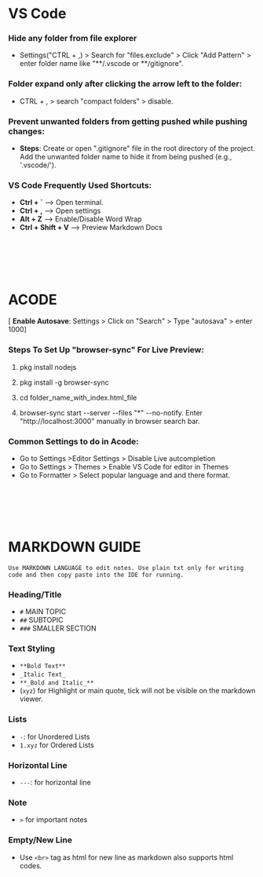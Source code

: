 # VS Code

### Hide any folder from file explorer

- Settings("CTRL + ,) > Search for "files.exclude" > Click "Add Pattern" > enter folder name like "**/.vscode or **/gitignore".

### Folder expand only after clicking the arrow left to the folder:

- CTRL + , > search "compact folders" > disable.

### Prevent unwanted folders from getting pushed while pushing changes:

- **Steps**: Create or open ".gitignore" file in the root directory of the project.
Add the unwanted folder name to hide it from being pushed (e.g., '.vscode/').

### VS Code Frequently Used Shortcuts:

- **Ctrl + `** --> Open terminal.
- **Ctrl + ,** -->  Open settings
- **Alt + Z** --> Enable/Disable Word Wrap
- **Ctrl + Shift + V** --> Preview Markdown Docs

<br>
<br>
<br>
<br>


# ACODE

[ **Enable Autosave**: Settings > Click on "Search" > Type "autosava" > enter 1000]

### Steps To Set Up "browser-sync" For Live Preview:

1. pkg install nodejs
2. pkg install -g browser-sync

3. cd folder_name_with_index.html_file
4. browser-sync start --server --files "*" --no-notify. Enter "http://localhost:3000" manually in browser search bar.

### Common Settings to do in Acode:

-   Go to Settings >Editor Settings > Disable Live autcompletion
-   Go to Settings > Themes > Enable VS Code for editor in Themes
-   Go to Formatter > Select popular language and and there format.

<br>
<br>
<br>
<br>

# MARKDOWN GUIDE

`Use MARKDOWN LANGUAGE to edit notes. Use plain txt only for writing code and then copy paste into the IDE for running.`

### Heading/Title

-   `#` MAIN TOPIC
-   `##` SUBTOPIC
-   `###` SMALLER SECTION

### Text Styling

-   `**Bold Text**`
-   `_Italic Text_`
-   `**_Bold and Italic_**`
-   (`xyz`) for Highlight or main quote, tick will not be visible on the markdown viewer.

### Lists

-   `-`: for Unordered Lists
-   `1.xyz` for Ordered Lists


### Horizontal Line
- `---`: for horizontal line

### Note
- `>` for important notes

### Empty/New Line
- Use `<br>` tag as html for new line as markdown also supports html codes.
